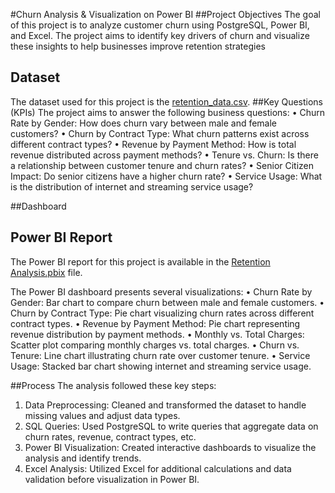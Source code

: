 #Churn Analysis & Visualization on Power BI
##Project Objectives 
The goal of this project is to analyze customer churn using PostgreSQL, Power BI, and Excel. The project aims to identify key drivers of churn and visualize these insights to help businesses improve retention strategies
## Dataset

The dataset used for this project is the [retention_data.csv](./retention_data.csv).
##Key Questions (KPIs)
The project aims to answer the following business questions:
•	Churn Rate by Gender: How does churn vary between male and female customers?
•	Churn by Contract Type: What churn patterns exist across different contract types?
•	Revenue by Payment Method: How is total revenue distributed across payment methods?
•	Tenure vs. Churn: Is there a relationship between customer tenure and churn rates?
•	Senior Citizen Impact: Do senior citizens have a higher churn rate?
•	Service Usage: What is the distribution of internet and streaming service usage?

##Dashboard
## Power BI Report

The Power BI report for this project is available in the [Retention Analysis.pbix](./Retention%20Analysis.pbix) file.

The Power BI dashboard presents several visualizations:
•	Churn Rate by Gender: Bar chart to compare churn between male and female customers.
•	Churn by Contract Type: Pie chart visualizing churn rates across different contract types.
•	Revenue by Payment Method: Pie chart representing revenue distribution by payment methods.
•	Monthly vs. Total Charges: Scatter plot comparing monthly charges vs. total charges.
•	Churn vs. Tenure: Line chart illustrating churn rate over customer tenure.
•	Service Usage: Stacked bar chart showing internet and streaming service usage.

##Process
The analysis followed these key steps:
1.	Data Preprocessing: Cleaned and transformed the dataset to handle missing values and adjust data types.
2.	SQL Queries: Used PostgreSQL to write queries that aggregate data on churn rates, revenue, contract types, etc.
3.	Power BI Visualization: Created interactive dashboards to visualize the analysis and identify trends.
4.	Excel Analysis: Utilized Excel for additional calculations and data validation before visualization in Power BI.

